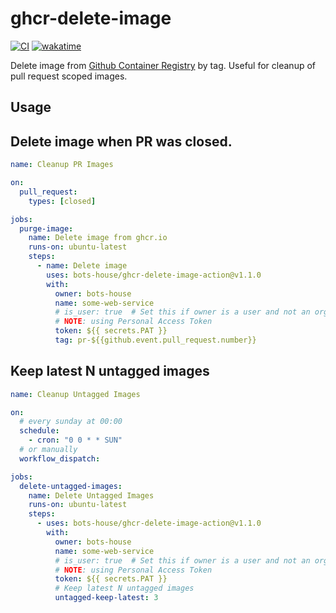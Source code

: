 # ghcr-delete-image

[![CI](https://github.com/bots-house/ghcr-delete-image-action/actions/workflows/ci.yml/badge.svg)](https://github.com/bots-house/ghcr-delete-image-action/actions/workflows/ci.yml)
[![wakatime](https://wakatime.com/badge/github/bots-house/ghcr-delete-image-action.svg)](https://wakatime.com/badge/github/bots-house/ghcr-delete-image-action)

Delete image from [Github Container Registry](https://github.com/features/packages) by tag.
Useful for cleanup of pull request scoped images.

## Usage

## Delete image when PR was closed.

```yaml
name: Cleanup PR Images

on:
  pull_request:
    types: [closed]

jobs:
  purge-image:
    name: Delete image from ghcr.io
    runs-on: ubuntu-latest
    steps:
      - name: Delete image
        uses: bots-house/ghcr-delete-image-action@v1.1.0
        with:
          owner: bots-house
          name: some-web-service
          # is_user: true  # Set this if owner is a user and not an org
          # NOTE: using Personal Access Token
          token: ${{ secrets.PAT }}
          tag: pr-${{github.event.pull_request.number}}
```

## Keep latest N untagged images

```yaml
name: Cleanup Untagged Images

on:
  # every sunday at 00:00
  schedule:
    - cron: "0 0 * * SUN"
  # or manually
  workflow_dispatch:

jobs:
  delete-untagged-images:
    name: Delete Untagged Images
    runs-on: ubuntu-latest
    steps:
      - uses: bots-house/ghcr-delete-image-action@v1.1.0
        with:
          owner: bots-house
          name: some-web-service
          # is_user: true  # Set this if owner is a user and not an org
          # NOTE: using Personal Access Token
          token: ${{ secrets.PAT }}
          # Keep latest N untagged images
          untagged-keep-latest: 3
```
